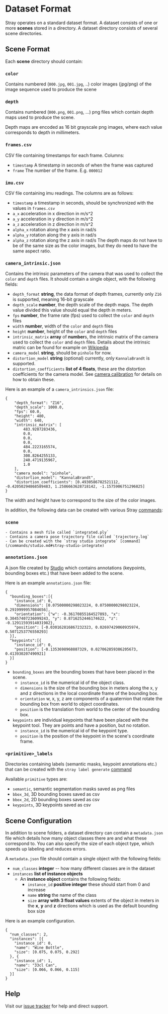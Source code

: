 # Dataset Format

Stray operates on a standard dataset format. A dataset consists of one or more **scenes** stored in a directory. A dataset directory consists of several scene directories.

## Scene Format

Each **scene** directory should contain:
### `color`

Contains numbered (`000.jpg`, `001.jpg`, ..) color images (jpg/png) of the image sequence used to produce the scene

### `depth`
Contains numbered (`000.png`, `001.png`, ...) png files which contain depth maps used to produce the scene.

Depth maps are encoded as 16 bit grayscale png images, where each value corresponds to depth in millimeters.

### `frames.csv`

CSV file containing timestamps for each frame. Columns:
- `timestamp` A timestamp in seconds of when the frame was captured
- `frame` The number of the frame. E.g. `000012`


### `imu.csv`

CSV file containing imu readings. The columns are as follows:
- `timestamp` a timestamp in seconds, should be synchronized with the values in `frames.csv`
- `a_x` acceleration in x direction in m/s^2
- `a_y` acceleration in y direction in m/s^2
- `a_z` acceleration in z direction in m/s^2
- `alpha_x` rotation along the x axis in rad/s
- `alpha_y` rotation along the y axis in rad/s
- `alpha_z` rotation along the z axis in rad/s
The depth maps do not have to be of the same size as the color images, but they do need to have the same aspect ratio.

### `camera_intrinsic.json`
Contains the intrinsic parameters of the camera that was used to collect the `color` and `depth` files.
It should contain a single object, with the following fields:
  - `depth_format` **string**, the data format of depth frames, currently only `Z16` is supported, meaning 16-bit grayscale
  - `depth_scale` **number**, the depth scale of the depth maps. The depth value divided this value should equal the depth in meters.
  - `fps` **number**, the frame rate (fps) used to collect the `color` and `depth` files
  - `width` **number**, width of the `color` and `depth` files
  - `height` **number**, height of the `color` and `depth` files
  - `intrinsic_matrix` **array** of **number**s, the intrinsic matrix of the camera used to collect the `color` and `depth` files. Details about the intrinsic matric can be found for example on [Wikipedia](https://en.wikipedia.org/wiki/Camera_matrix)
  - `camera_model` **string**, should be `pinhole` for now.
  - `distortion_model` **string** (optional) currently, only `KannalaBrandt` is supported.
  - `distortion_coefficients` **list of 4 floats**, these are the distortion coefficients for the camera model. See [camera calibration]() for details on how to obtain these.

Here is an example of a `camera_intrinsics.json` file:
```
{
    "depth_format": "Z16",
    "depth_scale": 1000.0,
    "fps": 60.0,
    "height": 480,
    "width": 640,
    "intrinsic_matrix": [
        483.9207283436,
        0.0,
        0.0,
        0.0,
        484.2223165574,
        0.0,
        308.8264255133,
        240.4719135967,
        1.0
    ],
    "camera_model": "pinhole",
    "distortion_model": "KannalaBrandt",
    "distortion_coefficients": [0.4930586782521112, -0.42050294868589483, 1.2586663628718142, -1.1575906751296825]
}
```

The width and height have to correspond to the size of the color images.

In addition, the following data can be created with various Stray [commands](/commands/index.md):
### `scene`
    - Contains a mesh file called `integrated.ply`
    - Contains a camera pose trajectory file called `trajectory.log`
    - Can be created with the `stray studio integrate` [command](/commands/studio.md#stray-studio-integrate)

### `annotations.json`
A json file created by [Studio](/commands/studio.md#stray-studio-open) which contains annotations (keypoints, bounding boxes etc.) that have been added to the scene.

Here is an example `annotations.json` file:
```
{
  "bounding_boxes":[{
    "instance_id": 0,
    "dimensions": [0.07500000298023224, 0.07500000298023224, 0.2919999957084656],
    "orientation": {"w": -0.36170855164527893, "x": 0.30457407236099243, "y": 0.8716252446174622, "z": -0.12911593914031982},
    "position": [-0.030162816867232323, 0.02697429060935974, 0.5071253776550293]
  }],
  "keypoints":[{
    "instance_id": 0,
    "position": [-0.1353698968887329, 0.027062859386205673, 0.413930207490921]
  }]
}
```

- `bounding_boxes` are the bounding boxes that have been placed in the scene.
  - `instance_id` is the numerical id of the object class.
  - `dimensions` is the size of the bounding box in meters along the x, y and z directions in the local coordinate frame of the bounding box.
  - `orientation` w, x, y, z are components of a quaternion that rotate the bounding box from world to object coordinates.
  - `position` is the translation from world to the center of the bounding box.
- `keypoints` are individual keypoints that have been placed with the keypoint tool. They are points and have a position, but no rotation.
  - `instance_id` is the numerical id of the keypoint type.
  - `position` is the position of the keypoint in the scene's coordinate frame.


### `<primitive>_labels`
Directories containing labels (semantic masks, keypoint annotations etc.) that can be created with the `stray label generate` [command](/commands/label.md#stray-label-generate)

Available `primitive` types are:
- `semantic`, semantic segmentation masks saved as png files
- `bbox_3d`, 3D bounding boxes saved as csv
- `bbox_2d`, 2D bounding boxes saved as csv
- `keypoints`, 3D keypoints saved as csv

## Scene Configuration

In addition to scene folders, a dataset directory can contain a `metadata.json` file which details how many object classes there are and what these correspond to. You can also specify the size of each object type, which speeds up labeling and reduces errors.

A `metadata.json` file should contain a single object with the following fields:
- `num_classes` **integer** -- how many different classes are in the dataset
- `instances` **list of instance objects**
    - An **instance object** contains the following fields:
        - `instance_id` **positive integer** these should start from 0 and increase
        - `name` **string** the name of the class
        - `size` **array with 3 float values** extents of the object in meters in the **x**, **y** and **z** directions which is used as the default bounding box size

Here is an example configuration.
```
{
  "num_classes": 2,
  "instances": [{
    "instance_id": 0,
    "name": "Wine Bottle",
    "size": [0.075, 0.075, 0.292]
  }, {
    "instance_id": 1,
    "name": "33cl Can",
    "size": [0.066, 0.066, 0.115]
  }]
}
```
## Help

Visit our [issue tracker](https://github.com/StrayRobots/issues) for help and direct support.


